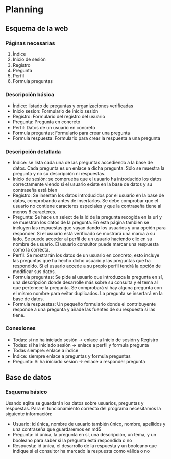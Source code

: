 # Planning 

## Esquema de la web

### Páginas necesarias

1. Índice
1. Inicio de sesión
1. Registro
1. Pregunta
1. Perfil
1. Formula preguntas

### Descripción básica

* Índice: listado de preguntas y organizaciones verificadas
* Inicio sesion: Formulario de inicio sesión
* Registro: Formulario del registro del usuario
* Pregunta: Pregunta en concreto
* Perfil: Datos de un usuario en concreto
* Formula preguntas: Formulario para crear una pregunta
* Formula respuesta: Formulario para crear la respuesta a una pregunta

### Descripción detallada

* Índice: se lista cada una de las preguntas accediendo a la base de datos. Cada pregunta es un enlace a dicha pregunta. Sólo se muestra la pregunta y no su descripción ni respuestas.
* Inicio de sesión: se comprueba que el usuario ha introducido los datos correctamente viendo si el usuario existe en la base de datos y su contraseña está bien
* Registro: Se insertan los datos introducidos por el usuario en la base de datos, comprobando antes de insertarlos. Se debe comprobar que el usuario no contiene caracteres especiales y que la contraseña tiene al menos 8 caracteres.
* Pregunta: Se hace un select de la id de la pregunta recogida en la url y se muestran los datos de la pregunta. En esta página también se incluyen las respuestas que vayan dando los usuarios y una opción para responder. Si el usuario está verificado se mostrará una marca a su lado. Se puede acceder al perfil de un usuario haciendo clic en su nombre de usuario. El usuario consultor puede marcar una respuesta como la correcta.
* Perfil: Se mostrarán los datos de un usuario en concreto, esto incluye las preguntas que ha hecho dicho usuario y las preguntas que ha respondido. Si el usuario accede a su propio perfil tendrá la opción de modificar sus datos.
* Formula preguntas: Se pide al usuario que introduzca la pregunta en sí, una descripción donde desarrolle más sobre su consulta y el tema al que pertenece la pregunta. Se comprobará si hay alguna pregunta con el mismo nombre para evitar duplicados. La pregunta se insertará en la base de datos.
* Formula respuestas: Un pequeño formulario donde el contribuyente responde a una pregunta y añade las fuentes de su respuesta si las tiene.

### Conexiones

* Todas: si no ha iniciado sesión -> enlace a Inicio de sesión y Registro
* Todas: si ha iniciado sesión -> enlace a perfil y formula pregunta
* Todas siempre: enlace a índice
* Índice: siempre enlace a preguntas y formula preguntas
* Pregunta: Si ha iniciado sesion -> enlace a responder pregunta

## Base de datos

### Esquema básico

Usando sqlite se guardarán los datos sobre usuarios, preguntas y respuestas. Para el funcionamiento correcto del programa necesitamos la siguiente información:
* Usuario: id única, nombre de usuario también único, nombre, apellidos y una contraseña que guardaremos en md5
* Pregunta: id única, la pregunta en sí, una descripción, un tema, y un booleano para saber si la pregunta está respondida o no
* Respuesta: id única, el desarrollo de la respuesta y un booleano que indique si el consultor ha marcado la respuesta como válida o no
